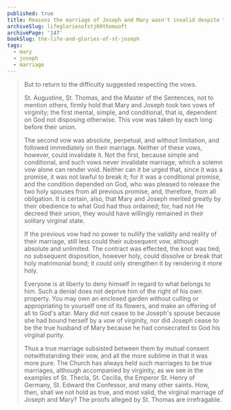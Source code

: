```yaml
---
published: true
title: Reasons the marriage of Joseph and Mary wasn't invalid despite their vows of virginity
archiveSlug: lifegloriesofstj00thomuoft
archivePage: '147'
bookSlug: the-life-and-glories-of-st-joseph
tags:
  - mary
  - joseph
  - marriage
---
```


> But to return to the difficulty suggested respecting the vows.
>
> St. Augustine, St. Thomas, and the Master of the Sentences, not to mention others, firmly hold that Mary and Joseph took two vows of virginity; the first mental, simple, and conditional, that is, dependent on God not disposing otherwise. This vow was taken by each long before their union.
>
> The second vow was absolute, perpetual, and without limitation, and followed immediately on their marriage. Neither of these vows, however, could invalidate it. Not the first, because simple and conditional, and such vows never invalidate marriage, which a solemn vow alone can render void. Neither can it be urged that, since it was a promise, it was not lawful to break it; for it was a conditional promise, and the condition depended on God, who was pleased to release the two holy spouses from all previous promise, and, therefore, from all obligation. It is certain, also, that Mary and Joseph merited greatly by their obedience to what God had thus ordained; for, had not He decreed their union, they would have willingly remained in their solitary virginal state.
>
> If the previous vow had no power to nullify the validity and reality of their marriage, still less could their subsequent vow, although absolute and unlimited. The contract was effected, the knot was tied; no subsequent disposition, however holy, could dissolve or break that holy matrimonial bond; it could only strengthen it by rendering it more holy.
>
> Everyone is at liberty to deny himself in regard to what belongs to him. Such a denial does not deprive him of the right of his own property. You may own an enclosed garden without culling or appropriating to yourself one of its flowers, and make an offering of all to God's altar. Mary did not cease to be Joseph's spouse because she had bound herself by a vow of virginity, nor did Joseph cease to be the true husband of Mary because he had consecrated to God his virginal purity.
>
> Thus a true marriage subsisted between them by mutual consent notwithstanding their vow, and all the more sublime in that it was more pure. The Church has always held such marriages to be true marriages, although accompanied by virginity, as we see in the examples of St. Thecla, St. Cecilia, the Emperor St. Henry of Germany, St. Edward the Confessor, and many other saints. How, then, shall we not hold as true, and most valid, the virginal marriage of Joseph and Mary? The proofs alleged by St. Thomas are irrefragable.
